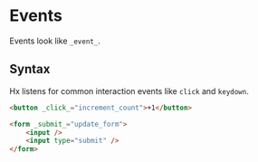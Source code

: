 # Events

Events look like `_event_`.

## Syntax

Hx listens for common interaction events like `click` and `keydown`.

```html
<button _click_="increment_count">+1</button>

<form _submit_="update_form">
	<input />
	<input type="submit" />
</form>
```
